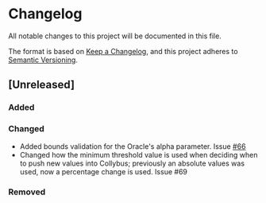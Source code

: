 # Changelog
All notable changes to this project will be documented in this file.

The format is based on [Keep a Changelog](https://keepachangelog.com/en/1.0.0/),
and this project adheres to [Semantic Versioning](https://semver.org/spec/v2.0.0.html).

## [Unreleased]

### Added

### Changed

- Added bounds validation for the Oracle's alpha parameter. Issue [#66](https://github.com/fiatdao/delphi/issues/66)
- Changed how the minimum threshold value is used when deciding when to push new values into Collybus; previously an absolute values was used, now a percentage change is used. Issue #69

### Removed